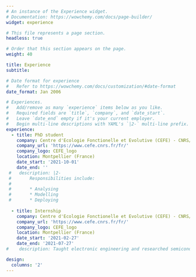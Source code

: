 ```yaml
---
# An instance of the Experience widget.
# Documentation: https://wowchemy.com/docs/page-builder/
widget: experience

# This file represents a page section.
headless: true

# Order that this section appears on the page.
weight: 40

title: Experience
subtitle:

# Date format for experience
#   Refer to https://wowchemy.com/docs/customization/#date-format
date_format: Jan 2006

# Experiences.
#   Add/remove as many `experience` items below as you like.
#   Required fields are `title`, `company`, and `date_start`.
#   Leave `date_end` empty if it's your current employer.
#   Begin multi-line descriptions with YAML's `|2-` multi-line prefix.
experience:
  - title: PhD student
    company: Centre d'Ecologie Fonctionelle et Evolutive (CEFE) - CNRS/IRD
    company_url: 'https://www.cefe.cnrs.fr/fr/'
    company_logo: CEFE_logo
    location: Montpellier (France)
    date_start: '2021-10-01'
    date_end: ''
 #   description: |2-
 #       Responsibilities include:
 #       
 #       * Analysing
 #       * Modelling
 #       * Deploying
        
  - title: Internship
    company: Centre d'Ecologie Fonctionelle et Evolutive (CEFE) - CNRS/IRD
    company_url: 'https://www.cefe.cnrs.fr/fr/'
    company_logo: CEFE_logo
    location: Montpellier (France)
    date_start: '2021-02-27'
    date_end: '2021-07-27'
#    description: Taught electronic engineering and researched semiconductor physics.

design:
  columns: '2'
---
```

